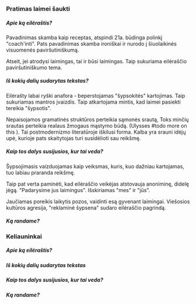 ### Pratimas laimei šaukti

##### Apie ką eilėraštis?

Pavadinimas skamba kaip receptas, atspindi 21a. būdinga polinkį "coach'inti". Pats pavadinimas skamba ironiškai ir nurodo į šiuolaikinės visuomenės paviršutiniškumą. 

Atseit, jei atrodysi laimingas, tai ir būsi laimingas. Taip sukuriama eilėraščio paviršutiniškumo tema.

##### Iš kokių dalių sudarytas tekstas?

Eilėrašty labai ryški anafora - beperstojamas "šypsokitės" kartojimas. Taip sukuriamas mantros įvaizdis. Taip atkartojama mintis, kad laimei pasiekti tereikia "šypsotis". 

Nepaisojamos gramatinės struktūros perteikia sąmonės srautą, Toks minčių srautas perteikia realaus žmogaus mąstymo būdą. (Ulysses #todo more on this ). Tai postmodernizmo literatūroje iškilusi forma. Kalba yra srauni idėjų upė, kurioje pats skaitytojas turi susidėlioti sau reikšmę. 
##### Kaip tos dalys susijusios, kur tai veda?

Šypsojimasis vaizduojamas kaip veiksmas, kuris, kuo dažniau kartojamas, tuo labiau praranda reikšmę.

Taip pat verta paminėti, kad eilėraščio veikėjas atstovauja anoniminę, didelę jėgą. "Padarysime jus laimingus". Išskiriamas "mes" ir "jūs". 

Jaučiamas poreikis laikytis pozos, vaidinti esą gyvenant laimingai. Viešosios kultūros agresija, "reklaminė šypsena" sudaro eilėraščio pagrindą.



##### Ką randame?



### Keliauninkai

##### Apie ką eilėraštis?
##### Iš kokių dalių sudarytas tekstas
##### Kaip tos dalys susijusios, kur tai veda?
##### Ką randame?